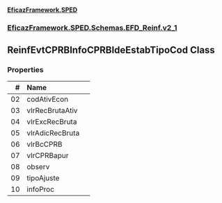 #### [EficazFramework.SPED](EficazFrameworkSPED.md 'EficazFramework SPED')
### [EficazFramework.SPED.Schemas.EFD_Reinf.v2_1](EficazFramework.SPED.Schemas.EFD_Reinf.v2_1.md 'EficazFramework.SPED.Schemas.EFD_Reinf.v2_1')

## ReinfEvtCPRBInfoCPRBIdeEstabTipoCod Class
### Properties

| # | Name | |
| ---: | :--- | :--- |
| 02 | codAtivEcon |  |
| 03 | vlrRecBrutaAtiv |  |
| 04 | vlrExcRecBruta |  |
| 05 | vlrAdicRecBruta |  |
| 06 | vlrBcCPRB |  |
| 07 | vlrCPRBapur |  |
| 08 | observ |  |
| 09 | tipoAjuste |  |
| 10 | infoProc |  |
